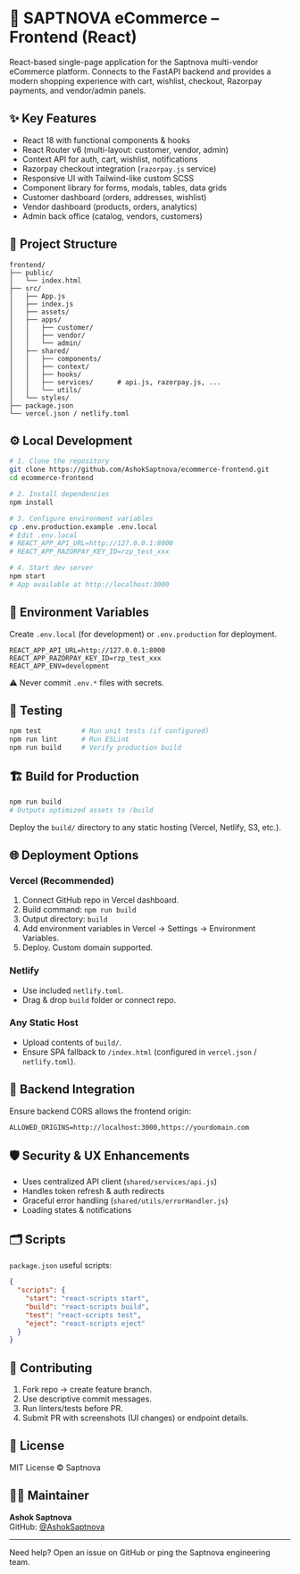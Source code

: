 # 🛒 SAPTNOVA eCommerce – Frontend (React)

React-based single-page application for the Saptnova multi-vendor eCommerce platform. Connects to the FastAPI backend and provides a modern shopping experience with cart, wishlist, checkout, Razorpay payments, and vendor/admin panels.

## ✨ Key Features
- React 18 with functional components & hooks
- React Router v6 (multi-layout: customer, vendor, admin)
- Context API for auth, cart, wishlist, notifications
- Razorpay checkout integration (`razorpay.js` service)
- Responsive UI with Tailwind-like custom SCSS
- Component library for forms, modals, tables, data grids
- Customer dashboard (orders, addresses, wishlist)
- Vendor dashboard (products, orders, analytics)
- Admin back office (catalog, vendors, customers)

## 📁 Project Structure
```
frontend/
├── public/
│   └── index.html
├── src/
│   ├── App.js
│   ├── index.js
│   ├── assets/
│   ├── apps/
│   │   ├── customer/
│   │   ├── vendor/
│   │   └── admin/
│   ├── shared/
│   │   ├── components/
│   │   ├── context/
│   │   ├── hooks/
│   │   ├── services/      # api.js, razorpay.js, ...
│   │   └── utils/
│   └── styles/
├── package.json
└── vercel.json / netlify.toml
```

## ⚙️ Local Development
```bash
# 1. Clone the repository
git clone https://github.com/AshokSaptnova/ecommerce-frontend.git
cd ecommerce-frontend

# 2. Install dependencies
npm install

# 3. Configure environment variables
cp .env.production.example .env.local
# Edit .env.local
# REACT_APP_API_URL=http://127.0.0.1:8000
# REACT_APP_RAZORPAY_KEY_ID=rzp_test_xxx

# 4. Start dev server
npm start
# App available at http://localhost:3000
```

## 🔧 Environment Variables
Create `.env.local` (for development) or `.env.production` for deployment.

```
REACT_APP_API_URL=http://127.0.0.1:8000
REACT_APP_RAZORPAY_KEY_ID=rzp_test_xxx
REACT_APP_ENV=development
```

⚠️ Never commit `.env.*` files with secrets.

## 🧪 Testing
```bash
npm test          # Run unit tests (if configured)
npm run lint      # Run ESLint
npm run build     # Verify production build
```

## 🏗️ Build for Production
```bash
npm run build
# Outputs optimized assets to /build
```
Deploy the `build/` directory to any static hosting (Vercel, Netlify, S3, etc.).

## 🌐 Deployment Options

### Vercel (Recommended)
1. Connect GitHub repo in Vercel dashboard.
2. Build command: `npm run build`
3. Output directory: `build`
4. Add environment variables in Vercel → Settings → Environment Variables.
5. Deploy. Custom domain supported.

### Netlify
- Use included `netlify.toml`.
- Drag & drop `build` folder or connect repo.

### Any Static Host
- Upload contents of `build/`.
- Ensure SPA fallback to `/index.html` (configured in `vercel.json` / `netlify.toml`).

## 🔗 Backend Integration
Ensure backend CORS allows the frontend origin:
```
ALLOWED_ORIGINS=http://localhost:3000,https://yourdomain.com
```

## 🛡️ Security & UX Enhancements
- Uses centralized API client (`shared/services/api.js`)
- Handles token refresh & auth redirects
- Graceful error handling (`shared/utils/errorHandler.js`)
- Loading states & notifications

## 🗂️ Scripts
`package.json` useful scripts:
```json
{
  "scripts": {
    "start": "react-scripts start",
    "build": "react-scripts build",
    "test": "react-scripts test",
    "eject": "react-scripts eject"
  }
}
```

## 🤝 Contributing
1. Fork repo → create feature branch.
2. Use descriptive commit messages.
3. Run linters/tests before PR.
4. Submit PR with screenshots (UI changes) or endpoint details.

## 📄 License
MIT License © Saptnova

## 👨‍💻 Maintainer
**Ashok Saptnova**  
GitHub: [@AshokSaptnova](https://github.com/AshokSaptnova)

---
Need help? Open an issue on GitHub or ping the Saptnova engineering team.
